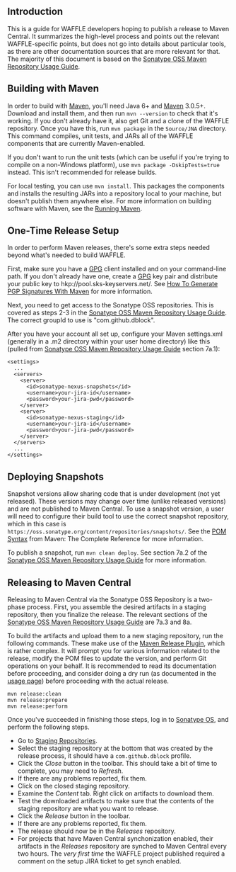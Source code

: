 Introduction
------------

This is a guide for WAFFLE developers hoping to publish a release to Maven Central.  It summarizes the high-level process and points out the relevant WAFFLE-specific points, but does not go into details about particular tools, as there are other documentation sources that are more relevant for that.  The majority of this document is based on the [Sonatype OSS Maven Repository Usage Guide][OSSGuide].

Building with Maven
-------------------

In order to build with [Maven][], you'll need Java 6+ and [Maven][] 3.0.5+.  Download and install them, and then run `mvn --version` to check that it's working.  If you don't already have it, also get Git and a clone of the WAFFLE repository.  Once you have this, run `mvn package` in the `Source/JNA` directory.  This command compiles, unit tests, and JARs all of the WAFFLE components that are currently Maven-enabled.

If you don't want to run the unit tests (which can be useful if you're trying to compile on a non-Windows platform), use `mvn package -DskipTests=true` instead.  This isn't recommended for release builds.

For local testing, you can use `mvn install`.  This packages the components and installs the resulting JARs into a repository local to your machine, but doesn't publish them anywhere else.  For more information on building software with Maven, see the [Running Maven](http://maven.apache.org/run-maven/index.html).

One-Time Release Setup
----------------------

In order to perform Maven releases, there's some extra steps needed beyond what's needed to build WAFFLE.

First, make sure you have a [GPG][] client installed and on your command-line path.  If you don't already have one, create a [GPG][] key pair and distribute your public key to hkp://pool.sks-keyservers.net/.  See [How To Generate PGP Signatures With Maven](https://docs.sonatype.org/display/Repository/How+To+Generate+PGP+Signatures+With+Maven) for more information.

Next, you need to get access to the Sonatype OSS repositories.  This is covered as steps 2-3 in the [Sonatype OSS Maven Repository Usage Guide][OSSGuide].  The correct groupId to use is "com.github.dblock".

After you have your account all set up, configure your Maven settings.xml (generally in a .m2 directory within your user home directory) like this (pulled from [Sonatype OSS Maven Repository Usage Guide][OSSGuide] section 7a.1):

    <settings>
      ...
      <servers>
        <server>
          <id>sonatype-nexus-snapshots</id>
          <username>your-jira-id</username>
          <password>your-jira-pwd</password>
        </server>
        <server>
          <id>sonatype-nexus-staging</id>
          <username>your-jira-id</username>
          <password>your-jira-pwd</password>
        </server>
      </servers>
      ...
    </settings>

Deploying Snapshots
-------------------

Snapshot versions allow sharing code that is under development (not yet released).  These versions may change over time (unlike released versions) and are not published to Maven Central.  To use a snapshot version, a user will need to configure their build tool to use the correct snapshot repository, which in this case is `https://oss.sonatype.org/content/repositories/snapshots/`.  See the [POM Syntax](http://www.sonatype.com/books/mvnref-book/reference/pom-relationships-sect-pom-syntax.html) from Maven: The Complete Reference for more information.

To publish a snapshot, run `mvn clean deploy`.  See section 7a.2 of the [Sonatype OSS Maven Repository Usage Guide][OSSGuide] for more information.

Releasing to Maven Central
--------------------------

Releasing to Maven Central via the Sonatype OSS Repository is a two-phase process.  First, you assemble the desired artifacts in a staging repository, then you finalize the release.  The relevant sections of the [Sonatype OSS Maven Repository Usage Guide][OSSGuide] are 7a.3 and 8a.

To build the artifacts and upload them to a new staging repository, run the following commands.  These make use of the [Maven Release Plugin][maven-release-plugin], which is rather complex.  It will prompt you for various information related to the release, modify the POM files to update the version, and perform Git operations on your behalf.  It is recommended to read its documentation before proceeding, and consider doing a dry run (as documented in the [usage page](http://maven.apache.org/plugins/maven-release-plugin/usage.html)) before proceeding with the actual release.

    mvn release:clean
    mvn release:prepare
    mvn release:perform

Once you've succeeded in finishing those steps, log in to [Sonatype OS](https://oss.sonatype.org/), and perform the following steps.

*   Go to [Staging Repositories](https://oss.sonatype.org/index.html#stagingRepositories).
*   Select the staging repository at the bottom that was created by the release process, it should have a `com.github.dblock` profile.
*   Click the *Close* button in the toolbar. This should take a bit of time to complete, you may need to *Refresh*.
*   If there are any problems reported, fix them.
*   Click on the closed staging repository.
*   Examine the *Content* tab. Right click on artifacts to download them.
*   Test the downloaded artifacts to make sure that the contents of the staging repository are what you want to release.
*   Click the *Release* button in the toolbar.
*   If there are any problems reported, fix them.
*   The release should now be in the *Releases* repository.
*   For projects that have Maven Central synchonization enabled, their artifacts in the *Releases* repository are synched to Maven Central every two hours. The *very first time* the WAFFLE project published required a comment on the setup JIRA ticket to get synch enabled.

[OSSGuide]: https://docs.sonatype.org/display/Repository/Sonatype+OSS+Maven+Repository+Usage+Guide
[Maven]: http://maven.apache.org/
[gpg]: http://www.gnupg.org/
[maven-release-plugin]: http://maven.apache.org/plugins/maven-release-plugin/
